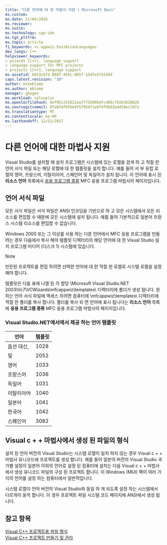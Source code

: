 ```yaml
---
title: "다른 언어에 대 한 마법사 지원 | Microsoft Docs"
ms.custom: 
ms.date: 11/04/2016
ms.reviewer: 
ms.suite: 
ms.technology: cpp-ide
ms.tgt_pltfrm: 
ms.topic: article
f1_keywords: vc.appwiz.EastAsianLanguages
dev_langs: C++
helpviewer_keywords:
- wizards [C++], language support
- language support for MFC projects
- projects [C++], language support
ms.assetid: b653c673-0687-455c-885f-15d7e2f4149d
caps.latest.revision: "10"
author: mikeblome
ms.author: mblome
manager: ghogen
ms.workload: cplusplus
ms.openlocfilehash: 8ef95c252621aa7f725098dfcd08c7b5b3620826
ms.sourcegitcommit: 8fa8fdf0fbb4f57950f1e8f4f9b81b4d39ec7d7a
ms.translationtype: MT
ms.contentlocale: ko-KR
ms.lasthandoff: 12/21/2017
---
```

# <a name="wizard-support-for-other-languages"></a>다른 언어에 대한 마법사 지원
Visual Studio를 설치할 때 설치 프로그램은 시스템에 있는 로캘을 검색 하 고 적절 한 언어 서식 파일 또는 해당 로캘에 대 한 템플릿을 설치 합니다. 예를 들어 서 부 유럽 로캘의 영어, 프랑스어, 이탈리아어, 스페인어 및 독일어가 설치 됩니다. 이 언어에 표시 된 **리소스 언어** 목록에서 [응용 프로그램 종류](../mfc/reference/application-type-mfc-application-wizard.md) MFC 응용 프로그램 마법사의 페이지입니다.  
  
## <a name="language-templates"></a>언어 서식 파일  
 모든 서식 파일은 서식 파일은 ANSI 인코딩을 기반으로 하 고 모든 시스템에서 모든 리소스를 편집할 수 때문에 모든 시스템에 설치 됩니다. 예를 들어 기본적으로 일본어 프랑스 시스템 리소스를 편집할 수 없습니다.  
  
 Windows 2000 또는 그 이상를 사용 하는 다른 언어에서 MFC 응용 프로그램을 만들려는 경우 다음에서 복사 해야 템플릿 디렉터리의 해당 언어에 대 한 Visual Studio 설치 프로그램 미디어 (디스크 1) 시스템에 있습니다.  
  
> [!NOTE]
>  만든된 프로젝트를 편집 하려면 선택한 언어에 대 한 적절 한 로캘로 시스템 로캘을 설정 해야 합니다.  
  
 템플릿은 다음 표에 나열 된 각 할당 \Microsoft Visual Studio.NET 2003\Vc7\VCWizards\mfcappwiz\templates\ 디렉터리에 폴더가 생성 됩니다. 원하는 언어 서식 파일에 액세스 하려면 컴퓨터에 \mfcappwiz\templates\ 디렉터리에 적절 한 폴더를 복사 합니다. 폴더를 복사 되 면 언어에 표시 됩니다는 **리소스 언어** 목록에 **응용 프로그램 종류** MFC 응용 프로그램 마법사의 페이지입니다.  
  
### <a name="language-templates-provided-in-visual-studio-net"></a>Visual Studio.NET에서에서 제공 하는 언어 템플릿  
  
|언어|템플릿|  
|--------------|--------------|  
|옵션 대신,|1028|  
|및|2052|  
|영어|1033|  
|프랑스어|1036|  
|독일어|1031|  
|이탈리아어|1040|  
|일본어|1041|  
|한국어|1042|  
|스페인어|3082|  
  
## <a name="format-of-visual-c-wizard-generated-files"></a>Visual c + + 마법사에서 생성 된 파일의 형식  
 설치 된 언어 버전의 Visual Studio는 시스템 로캘이 일치 하지 않는 경우 Visual c + + 마법사 유니코드에 프로젝트를 생성 합니다. 예를 들어 일본어 버전의 Visual Studio 국가별 설정이 일본어 이외의 언어로 설정 된 컴퓨터에 설치는 다음 Visual c + + 마법사에서 생성 유니코드 파일의 구성 된 프로젝트 합니다. 이 Windows (MUI) 팩이 여러 가지의 언어를 설정 하는 컴퓨터에서 일반적입니다.  
  
 시스템 로캘이 언어 버전의 Visual Studio와 동일 하 게 되도록 설정 하는 시스템에서 다르게이 동작 합니다. 이 경우 프로젝트 파일 시스템 코드 페이지에 ANSI에서 생성 됩니다.  
  
## <a name="see-also"></a>참고 항목  
 [Visual C++ 프로젝트용 파일 형식](../ide/file-types-created-for-visual-cpp-projects.md)   
 [Visual C++ 프로젝트 만들기 및 관리](../ide/creating-and-managing-visual-cpp-projects.md)